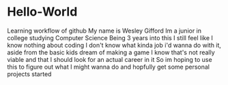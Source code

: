 # Hello-World
Learning workflow of github
My name is Wesley Gifford
Im a junior in college studying Computer Science
Being 3 years into this I still feel like I know nothing about coding
I don't know what kinda job i'd wanna do with it, aside from the basic kids dream of making a game
I know that's not really viable and that I should look for an actual career in it
So im hoping to use this to figure out what I might wanna do and hopfully get some personal projects started
